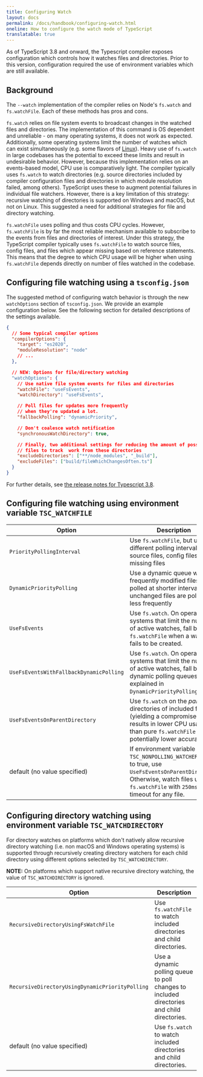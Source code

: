 ```yaml
---
title: Configuring Watch
layout: docs
permalink: /docs/handbook/configuring-watch.html
oneline: How to configure the watch mode of TypeScript
translatable: true
---
```


As of TypeScript 3.8 and onward, the Typescript compiler exposes configuration which controls how it watches files and directories. Prior to this version, configuration required the use of environment variables which are still available.

## Background

The `--watch` implementation of the compiler relies on Node's `fs.watch` and `fs.watchFile`. Each of these methods has pros and cons.

`fs.watch` relies on file system events to broadcast changes in the watched files and directories. The implementation of this command is OS dependent and unreliable - on many operating systems, it does not work as expected. Additionally, some operating systems limit the number of watches which can exist simultaneously (e.g. some flavors of [Linux](https://man7.org/linux/man-pages/man7/inotify.7.html)). Heavy use of `fs.watch` in large codebases has the potential to exceed these limits and result in undesirable behavior. However, because this implementation relies on an events-based model, CPU use is comparatively light. The compiler typically uses `fs.watch` to watch directories (e.g. source directories included by compiler configuration files and directories in which module resolution failed, among others). TypeScript uses these to augment potential failures in individual file watchers. However, there is a key limitation of this strategy: recursive watching of directories is supported on Windows and macOS, but not on Linux. This suggested a need for additional strategies for file and directory watching.

`fs.watchFile` uses polling and thus costs CPU cycles. However, `fs.watchFile` is by far the most reliable mechanism available to subscribe to the events from files and directories of interest. Under this strategy, the TypeScript compiler typically uses `fs.watchFile` to watch source files, config files, and files which appear missing based on reference statements. This means that the degree to which CPU usage will be higher when using `fs.watchFile` depends directly on number of files watched in the codebase.

## Configuring file watching using a `tsconfig.json`

The suggested method of configuring watch behavior is through the new `watchOptions` section of `tsconfig.json`. We provide an example configuration below. See the following section for detailed descriptions of the settings available.

```json tsconfig
{
  // Some typical compiler options
  "compilerOptions": {
    "target": "es2020",
    "moduleResolution": "node"
    // ...
  },

  // NEW: Options for file/directory watching
  "watchOptions": {
    // Use native file system events for files and directories
    "watchFile": "useFsEvents",
    "watchDirectory": "useFsEvents",

    // Poll files for updates more frequently
    // when they're updated a lot.
    "fallbackPolling": "dynamicPriority",

    // Don't coalesce watch notification
    "synchronousWatchDirectory": true,

    // Finally, two additional settings for reducing the amount of possible
    // files to track  work from these directories
    "excludeDirectories": ["**/node_modules", "_build"],
    "excludeFiles": ["build/fileWhichChangesOften.ts"]
  }
}
```

For further details, see [the release notes for Typescript 3.8](/docs/handbook/release-notes/typescript-3-8.html#better-directory-watching-on-linux-and-watchoptions).

## Configuring file watching using environment variable `TSC_WATCHFILE`

<!-- prettier-ignore -->
Option                                         | Description
-----------------------------------------------|----------------------------------------------------------------------
`PriorityPollingInterval`                      | Use `fs.watchFile`, but use different polling intervals for source files, config files and missing files
`DynamicPriorityPolling`                       | Use a dynamic queue where frequently modified files are polled at shorter intervals, and unchanged files are polled less frequently
`UseFsEvents`                                  | Use `fs.watch`. On operating systems that limit the number of active watches, fall back to `fs.watchFile` when a watcher fails to be created.
`UseFsEventsWithFallbackDynamicPolling`        | Use `fs.watch`. On operating systems that limit the number of active watches, fall back to dynamic polling queues (as explained in `DynamicPriorityPolling`)
`UseFsEventsOnParentDirectory`                 | Use `fs.watch` on the _parent_ directories of included files (yielding a compromise that results in lower CPU usage than pure `fs.watchFile` but potentially lower accuracy).
default (no value specified)                   | If environment variable `TSC_NONPOLLING_WATCHER` is set to true, use `UseFsEventsOnParentDirectory`. Otherwise, watch files using `fs.watchFile` with `250ms` as the timeout for any file.

## Configuring directory watching using environment variable `TSC_WATCHDIRECTORY`

For directory watches on platforms which don't natively allow recursive directory watching (i.e. non macOS and Windows operating systems) is supported through recursively creating directory watchers for each child directory using different options selected by `TSC_WATCHDIRECTORY`. 

**NOTE:** On platforms which support native recursive directory watching, the value of `TSC_WATCHDIRECTORY` is ignored.

<!-- prettier-ignore -->
Option                                         | Description
-----------------------------------------------|----------------------------------------------------------------------
`RecursiveDirectoryUsingFsWatchFile`           | Use `fs.watchFile` to watch included directories and child directories.
`RecursiveDirectoryUsingDynamicPriorityPolling`| Use a dynamic polling queue to poll changes to included directories and child directories.
default (no value specified)                   | Use `fs.watch` to watch included directories and child directories.
